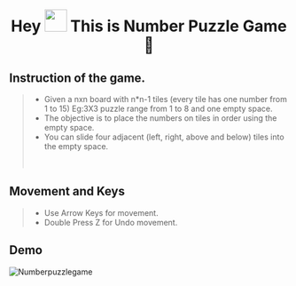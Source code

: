 <h1 align="center">Hey <img src="https://user-images.githubusercontent.com/46165235/103451655-bce43f80-4cec-11eb-83c3-81524b270dce.gif" width="40px"/> This is  Number Puzzle Game  🤗</h1>

## Instruction of the game.
>* Given a nxn board with n*n-1 tiles (every tile has one number from 1 to 15)  Eg:3X3 puzzle range from 1 to 8 and one empty space.
>* The objective is to place the numbers on tiles in order using the empty space.
>* You can slide four adjacent (left, right, above and below) tiles into the empty space.
> <br/>

## Movement and Keys
>*  Use Arrow Keys for movement.
>*  Double Press Z for Undo movement.


## Demo
![Numberpuzzlegame](https://user-images.githubusercontent.com/46165235/104345012-d9218100-5523-11eb-84f8-ba2db6daadf6.gif)
